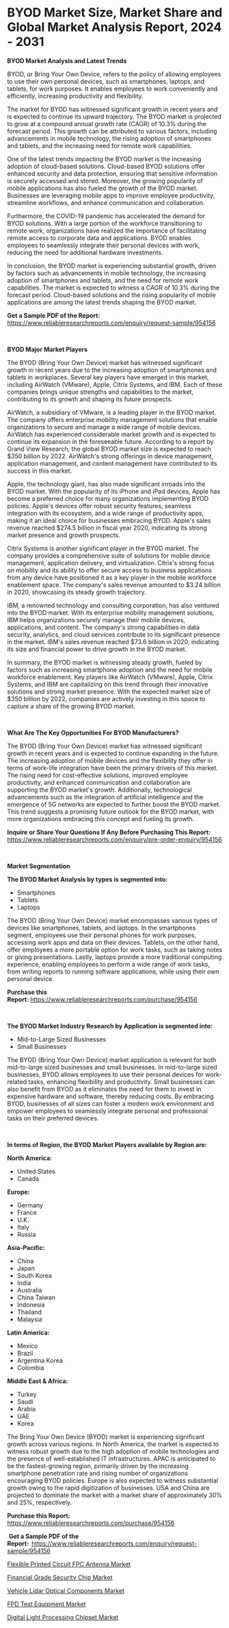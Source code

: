 <p><h1>BYOD Market Size, Market Share and Global Market Analysis Report, 2024 - 2031</h1></p><p><strong>BYOD Market Analysis and Latest Trends</strong></p>
<p><p>BYOD, or Bring Your Own Device, refers to the policy of allowing employees to use their own personal devices, such as smartphones, laptops, and tablets, for work purposes. It enables employees to work conveniently and efficiently, increasing productivity and flexibility.</p><p>The market for BYOD has witnessed significant growth in recent years and is expected to continue its upward trajectory. The BYOD market is projected to grow at a compound annual growth rate (CAGR) of 10.3% during the forecast period. This growth can be attributed to various factors, including advancements in mobile technology, the rising adoption of smartphones and tablets, and the increasing need for remote work capabilities.</p><p>One of the latest trends impacting the BYOD market is the increasing adoption of cloud-based solutions. Cloud-based BYOD solutions offer enhanced security and data protection, ensuring that sensitive information is securely accessed and stored. Moreover, the growing popularity of mobile applications has also fueled the growth of the BYOD market. Businesses are leveraging mobile apps to improve employee productivity, streamline workflows, and enhance communication and collaboration.</p><p>Furthermore, the COVID-19 pandemic has accelerated the demand for BYOD solutions. With a large portion of the workforce transitioning to remote work, organizations have realized the importance of facilitating remote access to corporate data and applications. BYOD enables employees to seamlessly integrate their personal devices with work, reducing the need for additional hardware investments.</p><p>In conclusion, the BYOD market is experiencing substantial growth, driven by factors such as advancements in mobile technology, the increasing adoption of smartphones and tablets, and the need for remote work capabilities. The market is expected to witness a CAGR of 10.3% during the forecast period. Cloud-based solutions and the rising popularity of mobile applications are among the latest trends shaping the BYOD market.</p></p>
<p><strong>Get a Sample PDF of the Report:&nbsp;</strong> <a href="https://www.reliableresearchreports.com/enquiry/request-sample/954156">https://www.reliableresearchreports.com/enquiry/request-sample/954156</a></p>
<p>&nbsp;</p>
<p><strong>BYOD Major Market Players</strong></p>
<p><p>The BYOD (Bring Your Own Device) market has witnessed significant growth in recent years due to the increasing adoption of smartphones and tablets in workplaces. Several key players have emerged in this market, including AirWatch (VMware), Apple, Citrix Systems, and IBM. Each of these companies brings unique strengths and capabilities to the market, contributing to its growth and shaping its future prospects.</p><p>AirWatch, a subsidiary of VMware, is a leading player in the BYOD market. The company offers enterprise mobility management solutions that enable organizations to secure and manage a wide range of mobile devices. AirWatch has experienced considerable market growth and is expected to continue its expansion in the foreseeable future. According to a report by Grand View Research, the global BYOD market size is expected to reach $350 billion by 2022. AirWatch's strong offerings in device management, application management, and content management have contributed to its success in this market.</p><p>Apple, the technology giant, has also made significant inroads into the BYOD market. With the popularity of its iPhone and iPad devices, Apple has become a preferred choice for many organizations implementing BYOD policies. Apple's devices offer robust security features, seamless integration with its ecosystem, and a wide range of productivity apps, making it an ideal choice for businesses embracing BYOD. Apple's sales revenue reached $274.5 billion in fiscal year 2020, indicating its strong market presence and growth prospects.</p><p>Citrix Systems is another significant player in the BYOD market. The company provides a comprehensive suite of solutions for mobile device management, application delivery, and virtualization. Citrix's strong focus on mobility and its ability to offer secure access to business applications from any device have positioned it as a key player in the mobile workforce enablement space. The company's sales revenue amounted to $3.24 billion in 2020, showcasing its steady growth trajectory.</p><p>IBM, a renowned technology and consulting corporation, has also ventured into the BYOD market. With its enterprise mobility management solutions, IBM helps organizations securely manage their mobile devices, applications, and content. The company's strong capabilities in data security, analytics, and cloud services contribute to its significant presence in the market. IBM's sales revenue reached $73.6 billion in 2020, indicating its size and financial power to drive growth in the BYOD market.</p><p>In summary, the BYOD market is witnessing steady growth, fueled by factors such as increasing smartphone adoption and the need for mobile workforce enablement. Key players like AirWatch (VMware), Apple, Citrix Systems, and IBM are capitalizing on this trend through their innovative solutions and strong market presence. With the expected market size of $350 billion by 2022, companies are actively investing in this space to capture a share of the growing BYOD market.</p></p>
<p>&nbsp;</p>
<p><strong>What Are The Key Opportunities For BYOD Manufacturers?</strong></p>
<p><p>The BYOD (Bring Your Own Device) market has witnessed significant growth in recent years and is expected to continue expanding in the future. The increasing adoption of mobile devices and the flexibility they offer in terms of work-life integration have been the primary drivers of this market. The rising need for cost-effective solutions, improved employee productivity, and enhanced communication and collaboration are supporting the BYOD market's growth. Additionally, technological advancements such as the integration of artificial intelligence and the emergence of 5G networks are expected to further boost the BYOD market. This trend suggests a promising future outlook for the BYOD market, with more organizations embracing this concept and fueling its growth.</p></p>
<p><strong>Inquire or Share Your Questions If Any Before Purchasing This Report:</strong> <a href="https://www.reliableresearchreports.com/enquiry/pre-order-enquiry/954156">https://www.reliableresearchreports.com/enquiry/pre-order-enquiry/954156</a></p>
<p>&nbsp;</p>
<p><strong>Market Segmentation</strong></p>
<p><strong>The BYOD Market Analysis by types is segmented into:</strong></p>
<p><ul><li>Smartphones</li><li>Tablets</li><li>Laptops</li></ul></p>
<p><p>The BYOD (Bring Your Own Device) market encompasses various types of devices like smartphones, tablets, and laptops. In the smartphones segment, employees use their personal phones for work purposes, accessing work apps and data on their devices. Tablets, on the other hand, offer employees a more portable option for work tasks, such as taking notes or giving presentations. Lastly, laptops provide a more traditional computing experience, enabling employees to perform a wide range of work tasks, from writing reports to running software applications, while using their own personal device.</p></p>
<p><strong>Purchase this Report:&nbsp;</strong><a href="https://www.reliableresearchreports.com/purchase/954156">https://www.reliableresearchreports.com/purchase/954156</a></p>
<p>&nbsp;</p>
<p><strong>The BYOD Market Industry Research by Application is segmented into:</strong></p>
<p><ul><li>Mid-to-Large Sized Businesses</li><li>Small Businesses</li></ul></p>
<p><p>The BYOD (Bring Your Own Device) market application is relevant for both mid-to-large sized businesses and small businesses. In mid-to-large sized businesses, BYOD allows employees to use their personal devices for work-related tasks, enhancing flexibility and productivity. Small businesses can also benefit from BYOD as it eliminates the need for them to invest in expensive hardware and software, thereby reducing costs. By embracing BYOD, businesses of all sizes can foster a modern work environment and empower employees to seamlessly integrate personal and professional tasks on their preferred devices.</p></p>
<p>&nbsp;</p>
<p><strong>In terms of Region, the BYOD Market Players available by Region are:</strong></p>
<p>
    <p> <strong> North America: </strong>
        <ul>
            <li>United States</li>
            <li>Canada</li>
        </ul>
        </p> 
    <p> <strong> Europe: </strong>
        <ul>
            <li>Germany</li>
            <li>France</li>
            <li>U.K.</li>
            <li>Italy</li>
            <li>Russia</li>
        </ul>
        </p> 
    <p> <strong> Asia-Pacific: </strong>
        <ul>
            <li>China</li>
            <li>Japan</li>
            <li>South Korea</li>
            <li>India</li>
            <li>Australia</li>
            <li>China Taiwan</li>
            <li>Indonesia</li>
            <li>Thailand</li>
            <li>Malaysia</li>
        </ul>
        </p> 
    <p> <strong> Latin America: </strong>
        <ul>
            <li>Mexico</li>
            <li>Brazil</li>
            <li>Argentina Korea</li>
            <li>Colombia</li>
        </ul>
        </p> 
    <p> <strong> Middle East & Africa: </strong>
        <ul>
            <li>Turkey</li>
            <li>Saudi</li>
            <li>Arabia</li>
            <li>UAE</li>
            <li>Korea</li>
        </ul>
    </p>
    </p>
<p><p>The Bring Your Own Device (BYOD) market is experiencing significant growth across various regions. In North America, the market is expected to witness robust growth due to the high adoption of mobile technologies and the presence of well-established IT infrastructures. APAC is anticipated to be the fastest-growing region, primarily driven by the increasing smartphone penetration rate and rising number of organizations encouraging BYOD policies. Europe is also expected to witness substantial growth owing to the rapid digitization of businesses. USA and China are projected to dominate the market with a market share of approximately 30% and 25%, respectively.</p></p>
<p><strong>Purchase this Report: </strong><a href="https://www.reliableresearchreports.com/purchase/954156">https://www.reliableresearchreports.com/purchase/954156</a></p>
<p>&nbsp;<strong>Get a Sample PDF of the Report:&nbsp;&nbsp;</strong><a href="https://www.reliableresearchreports.com/enquiry/request-sample/954156">https://www.reliableresearchreports.com/enquiry/request-sample/954156</a></p>
<p><strong></strong></p>
<p><p><a href="https://medium.com/@catherinemartinez15/flexible-printed-circuit-fpc-antenna-market-trends-and-market-analysis-forecasted-for-period-7a559808ba26">Flexible Printed Circuit FPC Antenna Market</a></p><p><a href="https://medium.com/@catherinemartinez15/financial-grade-security-chip-market-trends-and-market-analysis-forecasted-for-period-2024-2031-dc62a07f869c">Financial Grade Security Chip Market</a></p><p><a href="https://medium.com/@kcekkboop72786/vehicle-lidar-optical-components-nbsp-market-focuses-on-market-share-size-and-projected-forecast-ea5e6d64fc9f">Vehicle Lidar Optical Components Market</a></p><p><a href="https://medium.com/@kcekkboop72786/fpd-test-equipment-market-comprehensive-assessment-by-type-application-and-geography-737e91c27765">FPD Test Equipment Market</a></p><p><a href="https://medium.com/@catherinemartinez15/digital-light-processing-chipset-nbsp-market-focuses-on-market-share-size-and-projected-forecast-87feda364318">Digital Light Processing Chipset Market</a></p></p>